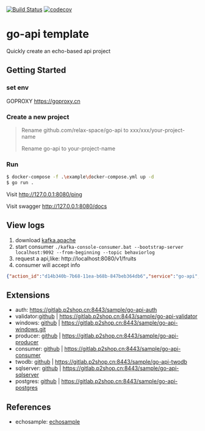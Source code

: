 [![Build Status](https://travis-ci.org/relax-space/go-api.svg?branch=master)](https://travis-ci.org/relax-space/go-api)
[![codecov](https://codecov.io/gh/relax-space/go-api/branch/master/graph/badge.svg)](https://codecov.io/gh/relax-space/go-api)

# go-api template

Quickly create an echo-based  api project

## Getting Started

### set env
GOPROXY  https://goproxy.cn

### Create a new project
> Rename github.com/relax-space/go-api to xxx/xxx/your-project-name
> 
> Rename go-api to your-project-name

### Run
```bash
$ docker-compose -f .\example\docker-compose.yml up -d
$ go run .
```

Visit           http://127.0.0.1:8080/ping

Visit swagger   http://127.0.0.1:8080/docs

## View logs
1. download [kafka.apache](https://kafka.apache.org/downloads)
2. start consumer `./kafka-console-consumer.bat --bootstrap-server localhost:9092 --from-beginning --topic behaviorlog`
3. request a api,like: http://localhost:8080/v1/fruits
4. consumer will accept info

```json
{"action_id":"d14b340b-7b68-11ea-b68b-847beb364db6","service":"go-api","timestamp":"2020-04-11T04:21:10.657333+08:00","remote_ip":"::1","host":"localhost:8080","uri":"/v1/fruits","method":"GET","path":"/v1/fruits","referer":"http://localhost:8080/docs","user_agent":"Mozilla/5.0 (Windows NT 10.0; Win64; x64) AppleWebKit/537.36 (KHTML, like Gecko) Chrome/80.0.3987.149 Safari/537.36","status":200,"latency":29999000,"bytes_sent":67,"hostname":"SS-CN-XIAOXINMI","controller":"controllers.FruitAPIController","action":"GetAll"}
```

## Extensions

- auth: https://gitlab.p2shop.cn:8443/sample/go-api-auth 
- validator:[github](https://github.com/relax-space/go-api/go-api-validator) | https://gitlab.p2shop.cn:8443/sample/go-api-validator 
- windows: [github](https://github.com/relax-space/go-api/go-api-windows) | https://gitlab.p2shop.cn:8443/sample/go-api-windows.git 
- producer: [github](https://github.com/relax-space/go-api/go-api-producer) | https://gitlab.p2shop.cn:8443/sample/go-api-producer 
- consumer: [github](https://github.com/relax-space/go-api/go-api-consumer) | https://gitlab.p2shop.cn:8443/sample/go-api-consumer 
- twodb: [github](https://github.com/relax-space/go-api/go-api-twodb) | https://gitlab.p2shop.cn:8443/sample/go-api-twodb 
- sqlserver: [github](https://github.com/relax-space/go-api/go-api-sqlserver) | https://gitlab.p2shop.cn:8443/sample/go-api-sqlserver 
- postgres: [github](https://github.com/elandcloud/go-api-postgres) | https://gitlab.p2shop.cn:8443/sample/go-api-postgres


## References

- echosample: [echosample](https://github.com/pangpanglabs/echosample)


